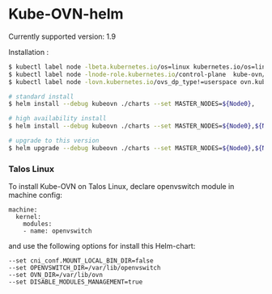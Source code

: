 # Kube-OVN-helm

Currently supported version: 1.9

Installation :

```bash
$ kubectl label node -lbeta.kubernetes.io/os=linux kubernetes.io/os=linux --overwrite
$ kubectl label node -lnode-role.kubernetes.io/control-plane  kube-ovn/role=master --overwrite
$ kubectl label node -lovn.kubernetes.io/ovs_dp_type!=userspace ovn.kubernetes.io/ovs_dp_type=kernel  --overwrite

# standard install 
$ helm install --debug kubeovn ./charts --set MASTER_NODES=${Node0},

# high availability install
$ helm install --debug kubeovn ./charts --set MASTER_NODES=${Node0},${Node1},${Node2}, --set replicaCount=3

# upgrade to this version
$ helm upgrade --debug kubeovn ./charts --set MASTER_NODES=${Node0},${Node1},${Node2}, --set replicaCount=3
```

### Talos Linux

To install Kube-OVN on Talos Linux, declare openvswitch module in machine config:

```
machine:
  kernel:
    modules:
    - name: openvswitch
```

and use the following options for install this Helm-chart:

```
--set cni_conf.MOUNT_LOCAL_BIN_DIR=false
--set OPENVSWITCH_DIR=/var/lib/openvswitch
--set OVN_DIR=/var/lib/ovn
--set DISABLE_MODULES_MANAGEMENT=true
```
